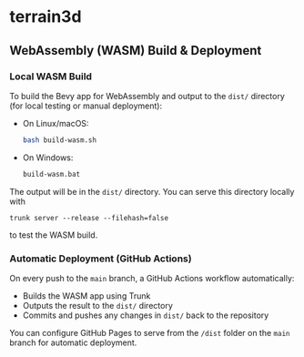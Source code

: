 # terrain3d

## WebAssembly (WASM) Build & Deployment

### Local WASM Build

To build the Bevy app for WebAssembly and output to the `dist/` directory (for local testing or manual deployment):

- On Linux/macOS:
  ```sh
  bash build-wasm.sh
  ```
- On Windows:
  ```bat
  build-wasm.bat
  ```

The output will be in the `dist/` directory. You can serve this directory locally with 
```
trunk server --release --filehash=false
```
to test the WASM build.

### Automatic Deployment (GitHub Actions)

On every push to the `main` branch, a GitHub Actions workflow automatically:
- Builds the WASM app using Trunk
- Outputs the result to the `dist/` directory
- Commits and pushes any changes in `dist/` back to the repository

You can configure GitHub Pages to serve from the `/dist` folder on the `main` branch for automatic deployment.